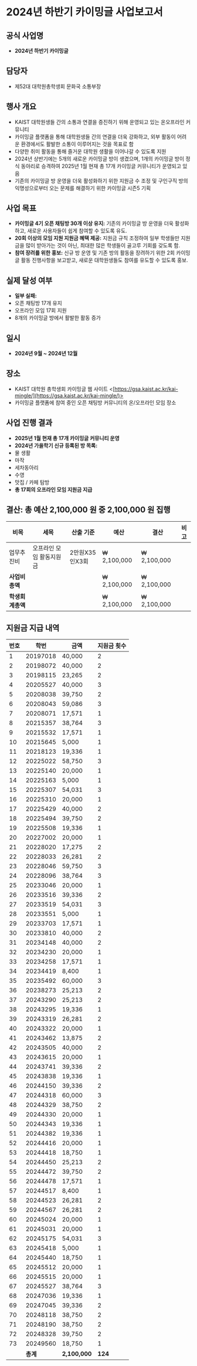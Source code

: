 # 2024년 하반기 카이밍글 사업보고서

## 공식 사업명 
- **2024년 하반기 카이밍글**

## 담당자 
- 제52대 대학원총학생회 문화국 소통부장
    
## 행사 개요 
- KAIST 대학원생들 간의 소통과 연결을 증진하기 위해 운영되고 있는 온오프라인 커뮤니티 
- 카이밍글 플랫폼을 통해 대학원생들 간의 연결을 더욱 강화하고, 외부 활동이 어려운 환경에서도 활발한 소통이 이루어지는 것을 목표로 함 
- 다양한 취미 활동을 통해 즐거운 대학원 생활을 이어나갈 수 있도록 지원
- 2024년 상반기에는 5개의 새로운 카이밍글 방이 생겼으며, 1개의 카이밍글 방이 정식 동아리로 승격하여 2025년 1월 현재 총 17개 카이밍글 커뮤니티가 운영되고 있음 
- 기존의 카이밍글 방 운영을 더욱 활성화하기 위한 지원금 수 조정 및 구인구직 방의 익명성으로부터 오는 문제를 해결하기 위한 카이밍글 시즌5 기획  
    
## 사업 목표 
- **카이밍글 4기 오픈 채팅방 30개 이상 유지:** 기존의 카이밍글 방 운영을 더욱 활성화하고, 새로운 사용자들이 쉽게 참여할 수 있도록 유도. 
- **20회 이상의 모임 지원 지원금 혜택 제공:** 지원금 규칙 조정하여 일부 학생들만 지원금을 많이 받아가는 것이 아닌, 최대한 많은 학생들이 골고루 기회를 갖도록 함. 
- **참여 장려를 위한 홍보:** 신규 방 운영 및 기존 방의 활동을 장려하기 위한 2회 카이밍글 활동 진행사항을 보고받고, 새로운 대학원생들도 참여를 유도할 수 있도록 홍보. 

## 실제 달성 여부 
- **일부 실패:** 
- 오픈 채팅방 17개 유지 
- 오프라인 모임 17회 지원 
- 8개의 카이밍글 방에서 활발한 활동 증가  
  
## 일시
-	**2024년 9월 ~ 2024년 12월**
  
## 장소
- KAIST 대학원 총학생회 카이밍글 웹 사이트 <[https://gsa.kaist.ac.kr/kai-mingle/](https://gsa.kaist.ac.kr/kai-mingle/)> 
- 카이밍글 플랫폼에 참여 중인 오픈 채팅방 커뮤니티의 온/오프라인 모임 장소  
    
## 사업 진행 결과 
- **2025년 1월 현재 총 17개 카이밍글 커뮤니티 운영** 
- **2024년 가을학기 신규 등록된 방 목록:** 
- 물 생활 
- 마작 
- 세차동아리 
- 수영 
- 맛집 / 카페 탐방 
- **총 17회의 오프라인 모임 지원금 지급**
    

## 결산: 총 예산 2,100,000 원 중 2,100,000 원 집행

|**비목**|**세목**|**산출 기준**|**예산**|**결산**|**비고**|
|--|--|--|--|--|--|
|업무추진비 | 오프라인 모임 활동지원금 | 2만원X35인X3회 | ₩ 2,100,000 | ₩ 2,100,000 ||
|**사업비 총액**|||₩ 2,100,000 | ₩ 2,100,000 ||
|**학생회계총액**|||₩ 2,100,000 | ₩ 2,100,000 ||

  
## 지원금 지급 내역

|**번호**|**학번**|**금액**|**지원금 횟수**|
|--|--|--|--|
|1|20197018|40,000|2|
|2|20198072|40,000|2|
|3|20198115|23,265|2|
|4|20205527|40,000|3|
|5|20208038|39,750|2|
|6|20208043|59,086|3|
|7|20208071|17,571|1|
|8|20215357|38,764|3|
|9|20215532|17,571|1|
|10|20215645|5,000|1|
|11|20218123|19,336|1|
|12|20225022|58,750|3|
|13|20225140|20,000|1|
|14|20225163|5,000|1|
|15|20225307|54,031|3|
|16|20225310|20,000|1|
|17|20225429|40,000|2|
|18|20225494|39,750|2|
|19|20225508|19,336|1|
|20|20227002|20,000|1|
|21|20228020|17,275|2|
|22|20228033|26,281|2|
|23|20228046|59,750|3|
|24|20228096|38,764|3|
|25|20233046|20,000|1|
|26|20233516|39,336|2|
|27|20233519|54,031|3|
|28|20233551|5,000|1|
|29|20233703|17,571|1|
|30|20233810|40,000|2|
|31|20234148|40,000|2|
|32|20234230|20,000|1|
|33|20234258|17,571|1|
|34|20234419|8,400|1|
|35|20235492|60,000|3|
|36|20238273|25,213|2|
|37|20243290|25,213|2|
|38|20243295|19,336|1|
|39|20243319|26,281|2|
|40|20243322|20,000|1|
|41|20243462|13,875|2|
|42|20243505|40,000|2|
|43|20243615|20,000|1|
|44|20243741|39,336|2|
|45|20243838|19,336|1|
|46|20244150|39,336|2|
|47|20244318|60,000|3|
|48|20244329|38,750|2|
|49|20244330|20,000|1|
|50|20244343|19,336|1|
|51|20244382|19,336|1|
|52|20244416|20,000|1|
|53|20244418|18,750|1|
|54|20244450|25,213|2|
|55|20244472|39,750|2|
|56|20244478|17,571|1|
|57|20244517|8,400|1|
|58|20244523|26,281|2|
|59|20244567|26,281|2|
|60|20245024|20,000|1|
|61|20245031|20,000|1|
|62|20245175|54,031|3|
|63|20245418|5,000|1|
|64|20245440|18,750|1|
|65|20245512|20,000|1|
|66|20245515|20,000|1|
|67|20245527|38,764|3|
|68|20247036|19,336|1|
|69|20247045|39,336|2|
|70|20248118|38,750|2|
|71|20248190|38,750|2|
|72|20248328|39,750|2|
|73|20249560|18,750|1|
| |**총계**|**2,100,000**|**124**|


